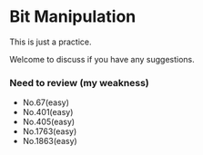 # Bit Manipulation

This is just a practice. 

Welcome to discuss if you have any suggestions. 

### Need to review (my weakness)
- No.67(easy)
- No.401(easy)
- No.405(easy)
- No.1763(easy)
- No.1863(easy)